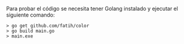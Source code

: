 Para probar el código se necesita tener Golang instalado y ejecutar el siguiente comando:

```
> go get github.com/fatih/color
> go build main.go
> main.exe
```